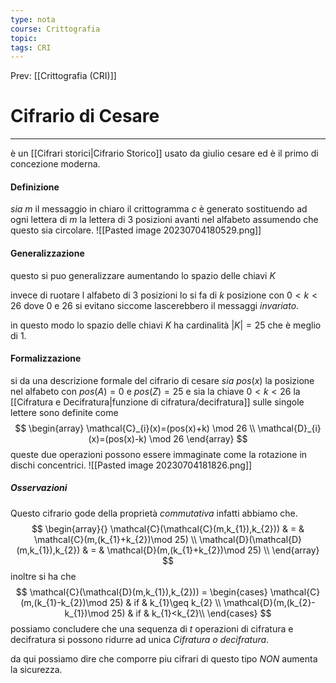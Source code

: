 ```yaml
---
type: nota
course: Crittografia
topic: 
tags: CRI
---
```


Prev: [[Crittografia (CRI)]]

# Cifrario di Cesare
---
è un [[Cifrari storici|Cifrario Storico]] usato da giulio cesare ed è il primo di concezione moderna.

#### Definizione
_sia_ $m$ il messaggio in chiaro il crittogramma $c$ è generato sostituendo ad ogni lettera di $m$ la lettera di 3 posizioni avanti nel alfabeto assumendo che questo sia circolare.
![[Pasted image 20230704180529.png]]

#### Generalizzazione
questo si puo generalizzare aumentando lo spazio delle chiavi $K$ 

invece di ruotare l alfabeto di 3 posizioni lo si fa di $k$ posizione con $0<k<26$ dove $0$ e $26$ si evitano siccome lascerebbero il messaggi _invariato_.

in questo modo lo spazio delle chiavi $K$ ha cardinalità $|K|=25$ che è meglio di $1$.

#### Formalizzazione
si da una descrizione formale del cifrario di cesare
_sia_ $pos(x)$ la posizione nel alfabeto con $pos(A)=0$ e $pos(Z)=25$ e sia la chiave $0<k<26$
la [[Cifratura e Decifratura|funzione di cifratura/decifratura]] sulle singole lettere sono definite come
$$
\begin{array}
\mathcal{C}_{i}(x)=(pos(x)+k) \mod 26 \\
\mathcal{D}_{i}(x)=(pos(x)-k) \mod 26
\end{array}
$$
queste due operazioni possono essere immaginate come la rotazione in dischi concentrici.
![[Pasted image 20230704181826.png]]
##### Osservazioni
Questo cifrario gode della proprietà _commutativa_ infatti abbiamo che.
$$
\begin{array}{}
\mathcal{C}(\mathcal{C}(m,k_{1}),k_{2})) & = & \mathcal{C}(m,(k_{1}+k_{2})\mod 25) \\
\mathcal{D}(\mathcal{D}(m,k_{1}),k_{2}) & = & \mathcal{D}(m,(k_{1}+k_{2})\mod 25)  \\ 
\end{array}
$$
inoltre si ha che 
$$
\mathcal{C}(\mathcal{D}(m,k_{1}),k_{2}))  =
\begin{cases}
\mathcal{C}(m,(k_{1}-k_{2})\mod 25)  &  if  & k_{1}\geq k_{2} \\
\mathcal{D}(m,(k_{2}-k_{1})\mod 25)  &  if  & k_{1}<k_{2}\\
\end{cases}
$$
possiamo concludere che una sequenza di $t$ operazioni di cifratura e decifratura si possono ridurre ad unica _Cifratura o decifratura_. 

da qui possiamo dire che comporre piu cifrari di questo tipo _NON_ aumenta la sicurezza.